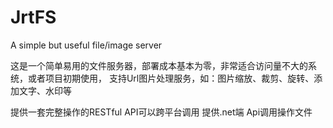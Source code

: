 # JrtFS
A simple but useful file/image server 

这是一个简单易用的文件服务器，部署成本基本为零，非常适合访问量不大的系统，或者项目初期使用，
支持Url图片处理服务，如：图片缩放、裁剪、旋转、添加文字、水印等

提供一套完整操作的RESTful API可以跨平台调用
提供.net端 Api调用操作文件
